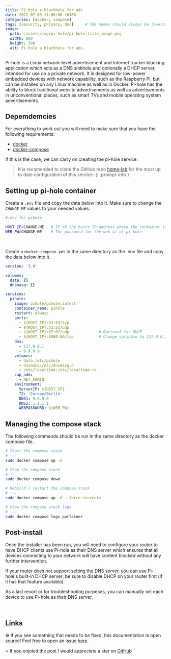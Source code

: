 ```yaml
---
title: Pi-hole a blackhole for ads
date: 2022-07-09 11:00:00 +0100
categories: [docker, compose]
tags: [security, privacy, dns]     # TAG names should always be lowercase
image:
  path: /assets/img/pi-hole/pi-hole_title_image.png
  width: 800
  height: 500
  alt: Pi-hole a blackhole for ads.
---
```


Pi-hole is a Linux network-level advertisement and Internet tracker blocking application which acts as a DNS sinkhole and optionally a DHCP server, intended for use on a private network. It is designed for low-power embedded devices with network capability, such as the Raspberry Pi, but can be installed on any Linux machine as well as in Docker. 
Pi-hole has the ability to block traditional website advertisements as well as advertisements in unconventional places, such as smart TVs and mobile operating system advertisements.

## **Depemdemcies**

For everything to work out you will need to make sure that you have the following requirements:

* [docker](https://docs.docker.com/get-docker/)
* [docker-compose](https://docs.docker.com/compose/install/compose-plugin/)

If this is the case, we can carry on creating the pi-hole service.


> It is recomended to clone the GitHub repo [home-lab](https://github.com/r3dspace/home-lab) for the most up to date configuration of this service. 
{: .prompt-info }

## **Setting up pi-hole container**

Create a `.env` file and copy the data below into it. Make sure to change the `CHANGE-ME` values to your needed values:

```bash
#.env for pihole

HOST_IP=CHANGE-ME   # IP of the hosts IP-address where the container is running on. For example 192.168.1.200
WEB_PW=CHANGE-ME    # The password for the web-ui of pi-hole
```

<br>

Create a `docker-compose.yml` in the same directory as the .env file and copy the data below into it. 

```yml
version: '3.9'

volumes:
  data: {}
  dnsmasq: {}

services:
  pihole:
    image: pihole/pihole:latest
    container_name: pihole
    restart: always
    ports:
      - ${HOST_IP}:53:53/tcp
      - ${HOST_IP}:53:53/udp
      - ${HOST_IP}:67:67/udp             # Optional for DHCP
      - ${HOST_IP}:8080:80/tcp           # Change variable to 127.0.0.1 if you want to use rev. proxy on the host
    dns:
      - 127.0.0.1
      - 9.9.9.9
    volumes:
      - data:/etc/pihole
      - dnsmasq:/etc/dnsmasq.d
      - /etc/localtime:/etc/localtime:ro
    cap_add:
      - NET_ADMIN
    environment:
      ServerIP: ${HOST_IP}
      TZ: 'Europe/Berlin'
      DNS1: 9.9.9.9
      DNS2: 1.1.1.1
      WEBPASSWORD: ${WEB_PW}
```

## **Managing the compose stack**

The following commands should be run in the same directory as the docker compose file.

```bash
# Start the compose stack
# ---
sudo docker compose up -d

# Stop the compose stack
# ---
sudo docker compose down

# Rebuild / restart the compose stack
# ---
sudo docker compose up -d --force-recreate

# View the compose stack logs
# ---
sudo docker compose logs portainer
```

## **Post-install**

Once the installer has been run, you will need to configure your router to have DHCP clients use Pi-hole as their DNS server which ensures that all devices connecting to your network will have content blocked without any further intervention.

If your router does not support setting the DNS server, you can use Pi-hole's built-in DHCP server; be sure to disable DHCP on your router first (if it has that feature available).

As a last resort or for troubleshooting purpeses, you can manually set each device to use Pi-hole as their DNS server.

<br>

## **Links**

⚙️ If you see something that needs to be fixed, this documentation is open source! Feel free to open an issue [here](https://github.com/r3dspace/r3dspace.github.io).

⭐ If you enjoied the post I would appreciate a star on [GitHub](https://github.com/r3dspace)
